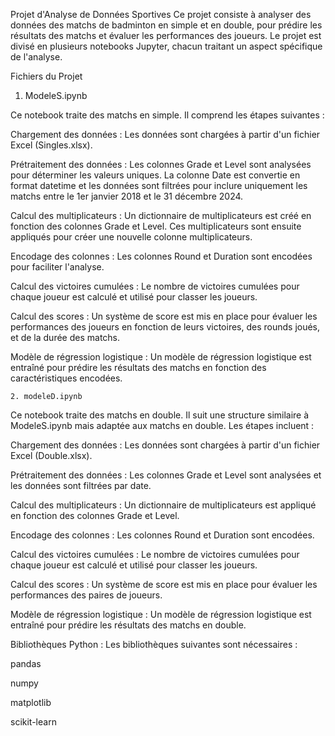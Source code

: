 Projet d'Analyse de Données Sportives
Ce projet consiste à analyser des données des matchs de badminton en simple et en double, pour prédire les résultats des matchs et évaluer les performances des joueurs. Le projet est divisé en plusieurs notebooks Jupyter, chacun traitant un aspect spécifique de l'analyse.

Fichiers du Projet
   1. ModeleS.ipynb

Ce notebook traite des matchs en simple. Il comprend les étapes suivantes :

Chargement des données : Les données sont chargées à partir d'un fichier Excel (Singles.xlsx).

Prétraitement des données : Les colonnes Grade et Level sont analysées pour déterminer les valeurs uniques. La colonne Date est convertie en format datetime et les données sont filtrées pour inclure uniquement les matchs entre le 1er janvier 2018 et le 31 décembre 2024.

Calcul des multiplicateurs : Un dictionnaire de multiplicateurs est créé en fonction des colonnes Grade et Level. Ces multiplicateurs sont ensuite appliqués pour créer une nouvelle colonne multiplicateurs.

Encodage des colonnes : Les colonnes Round et Duration sont encodées pour faciliter l'analyse.

Calcul des victoires cumulées : Le nombre de victoires cumulées pour chaque joueur est calculé et utilisé pour classer les joueurs.

Calcul des scores : Un système de score est mis en place pour évaluer les performances des joueurs en fonction de leurs victoires, des rounds joués, et de la durée des matchs.

Modèle de régression logistique : Un modèle de régression logistique est entraîné pour prédire les résultats des matchs en fonction des caractéristiques encodées.

    2. modeleD.ipynb
Ce notebook traite des matchs  en double. Il suit une structure similaire à ModeleS.ipynb mais adaptée aux matchs en double. Les étapes incluent :

Chargement des données : Les données sont chargées à partir d'un fichier Excel (Double.xlsx).

Prétraitement des données : Les colonnes Grade et Level sont analysées et les données sont filtrées par date.

Calcul des multiplicateurs : Un dictionnaire de multiplicateurs est appliqué en fonction des colonnes Grade et Level.

Encodage des colonnes : Les colonnes Round et Duration sont encodées.

Calcul des victoires cumulées : Le nombre de victoires cumulées pour chaque joueur est calculé et utilisé pour classer les joueurs.

Calcul des scores : Un système de score est mis en place pour évaluer les performances des paires de joueurs.

Modèle de régression logistique : Un modèle de régression logistique est entraîné pour prédire les résultats des matchs en double.




Bibliothèques Python : Les bibliothèques suivantes sont nécessaires :

pandas

numpy

matplotlib

scikit-learn

